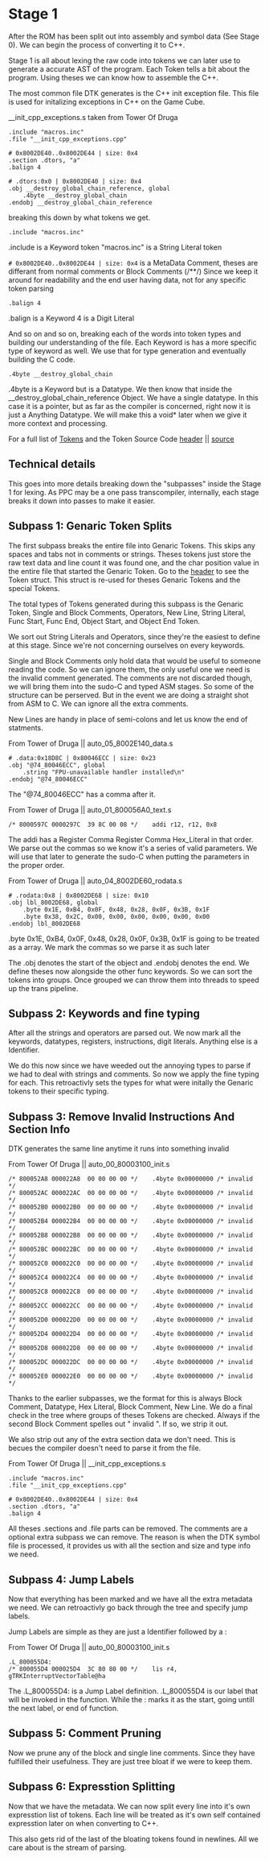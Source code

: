 # Stage 1

After the ROM has been split out into assembly and symbol data (See Stage 0). We can begin the process of converting it to C++.

Stage 1 is all about lexing the raw code into tokens we can later use to generate a accurate AST of the program.
Each Token tells a bit about the program. Using theses we can know how to assemble the C++.

The most common file DTK generates is the C++ init exception file. This file is used for initalizing exceptions in C++ on the Game Cube.

__init_cpp_exceptions.s taken from Tower Of Druga
```
.include "macros.inc"
.file "__init_cpp_exceptions.cpp"

# 0x8002DE40..0x8002DE44 | size: 0x4
.section .dtors, "a"
.balign 4

# .dtors:0x0 | 0x8002DE40 | size: 0x4
.obj __destroy_global_chain_reference, global
	.4byte __destroy_global_chain
.endobj __destroy_global_chain_reference
```

breaking this down by what tokens we get.

```
.include "macros.inc"
```
.include is a Keyword token
"macros.inc" is a String Literal token

`# 0x8002DE40..0x8002DE44 | size: 0x4` is a MetaData Comment, theses are differant from normal comments or Block Comments (/**/)
Since we keep it around for readability and the end user having data, not for any specific token parsing

```
.balign 4
```
.balign is a Keyword
4 is a Digit Literal

And so on and so on, breaking each of the words into token types and building our understanding of the file.
Each Keyword is has a more specific type of keyword as well. We use that for type generation and eventually building the C code.

```
.4byte __destroy_global_chain
```
.4byte is a Keyword but is a Datatype. We then know that inside the __destroy_global_chain_reference Object. We have a single datatype.
In this case it is a pointer, but as far as the compiler is concerned, right now it is just a Anything Datatype.
We will make this a void* later when we give it more context and processing.

For a full list of [Tokens]("TokenSpec.md") and the Token Source Code 
[header]("Token.hpp") || [source]("Token.cpp")

## Technical details

This goes into more details breaking down the "subpasses" inside the Stage 1 for lexing. 
As PPC may be a one pass transcompiler, internally, each stage breaks it down into passes to make it easier.

## Subpass 1: Genaric Token Splits

The first subpass breaks the entire file into Genaric Tokens. This skips any spaces and tabs not in comments or strings.
Theses tokens just store the raw text data and line count it was found one, and the char position value in the entire file that started the Genaric Token.
Go to the [header]("Token.hpp") to see the Token struct. This struct is re-used for theses Genaric Tokens and the special Tokens.

The total types of Tokens generated during this subpass is 
the Genaric Token, Single and Block Comments, Operators, New Line, String Literal, Func Start, Func End, Object Start, and Object End Token.

We sort out String Literals and Operators, since they're the easiest to define at this stage. Since we're not concerning ourselves on every keywords.

Single and Block Comments only hold data that would be useful to someone reading the code. So we can ignore them, the only useful one we need is the invalid comment generated.
The comments are not discarded though, we will bring them into the sudo-C and typed ASM stages. So some of the structure can be perserved.
But in the event we are doing a straight shot from ASM to C. We can ignore all the extra comments.

New Lines are handy in place of semi-colons and let us know the end of statments.

From Tower of Druga || auto_05_8002E140_data.s
```
# .data:0x18D8C | 0x80046ECC | size: 0x23
.obj "@74_80046ECC", global
	.string "FPU-unavailable handler installed\n"
.endobj "@74_80046ECC"
```
The "@74_80046ECC" has a comma after it.

From Tower of Druga || auto_01_800056A0_text.s
```
/* 8000597C 0000297C  39 8C 00 08 */	addi r12, r12, 0x8
```
The addi has a Register Comma Register Comma Hex_Literal in that order. We parse out the commas so we know it's a series of valid parameters.
We will use that later to generate the sudo-C when putting the parameters in the proper order.

From Tower of Druga || auto_04_8002DE60_rodata.s
```
# .rodata:0x8 | 0x8002DE68 | size: 0x10
.obj lbl_8002DE68, global
	.byte 0x1E, 0xB4, 0x0F, 0x48, 0x28, 0x0F, 0x3B, 0x1F
	.byte 0x38, 0x2C, 0x00, 0x00, 0x00, 0x00, 0x00, 0x00
.endobj lbl_8002DE68
```
.byte 0x1E, 0xB4, 0x0F, 0x48, 0x28, 0x0F, 0x3B, 0x1F is going to be treated as a array. We mark the commas so we parse it as such later

The .obj denotes the start of the object and .endobj denotes the end. We define theses now alongside the other func keywords. So we can sort the tokens into groups.
Once grouped we can throw them into threads to speed up the trans pipeline.

## Subpass 2: Keywords and fine typing

After all the strings and operators are parsed out. We now mark all the keywords, datatypes, registers, instructions, digit literals. Anything else is a Identifier.

We do this now since we have weeded out the annoying types to parse if we had to deal with strings and comments. So now we apply the fine typing for each.
This retroactivly sets the types for what were initally the Genaric tokens to their specific typing.

## Subpass 3: Remove Invalid Instructions And Section Info

DTK generates the same line anytime it runs into something invalid

From Tower Of Druga || auto_00_80003100_init.s
```
/* 800052A8 000022A8  00 00 00 00 */	.4byte 0x00000000 /* invalid */
/* 800052AC 000022AC  00 00 00 00 */	.4byte 0x00000000 /* invalid */
/* 800052B0 000022B0  00 00 00 00 */	.4byte 0x00000000 /* invalid */
/* 800052B4 000022B4  00 00 00 00 */	.4byte 0x00000000 /* invalid */
/* 800052B8 000022B8  00 00 00 00 */	.4byte 0x00000000 /* invalid */
/* 800052BC 000022BC  00 00 00 00 */	.4byte 0x00000000 /* invalid */
/* 800052C0 000022C0  00 00 00 00 */	.4byte 0x00000000 /* invalid */
/* 800052C4 000022C4  00 00 00 00 */	.4byte 0x00000000 /* invalid */
/* 800052C8 000022C8  00 00 00 00 */	.4byte 0x00000000 /* invalid */
/* 800052CC 000022CC  00 00 00 00 */	.4byte 0x00000000 /* invalid */
/* 800052D0 000022D0  00 00 00 00 */	.4byte 0x00000000 /* invalid */
/* 800052D4 000022D4  00 00 00 00 */	.4byte 0x00000000 /* invalid */
/* 800052D8 000022D8  00 00 00 00 */	.4byte 0x00000000 /* invalid */
/* 800052DC 000022DC  00 00 00 00 */	.4byte 0x00000000 /* invalid */
/* 800052E0 000022E0  00 00 00 00 */	.4byte 0x00000000 /* invalid */
```
Thanks to the earlier subpasses, we the format for this is always Block Comment, Datatype, Hex Literal, Block Comment, New Line.
We do a final check in the tree where groups of theses Tokens are checked. Always if the second Block Comment spelles out " invalid ".
If so, we strip it out.

We also strip out any of the extra section data we don't need. This is becues the compiler doesn't need to parse it from the file.

From Tower Of Druga || __init_cpp_exceptions.s
```
.include "macros.inc"
.file "__init_cpp_exceptions.cpp"

# 0x8002DE40..0x8002DE44 | size: 0x4
.section .dtors, "a"
.balign 4
```
All theses .sections and .file parts can be removed. The comments are a optional extra subpass we can remove.
The reason is when the DTK symbol file is processed, it provides us with all the section and size and type info we need.

## Subpass 4: Jump Labels

Now that everything has been marked and we have all the extra metadata we need.
We can retroactivly go back through the tree and specify jump labels.

Jump Labels are simple as they are just a Identifier followed by a :

From Tower Of Druga || auto_00_80003100_init.s
```
.L_800055D4:
/* 800055D4 000025D4  3C 80 80 00 */	lis r4, gTRKInterruptVectorTable@ha
```

The .L_800055D4: is a Jump Label definition. .L_800055D4 is our label that will be invoked in the function. 
While the : marks it as the start, going untill the next label, or end of function.

## Subpass 5: Comment Pruning

Now we prune any of the block and single line comments. Since they have fulfilled their usefulness. They are just tree bloat if we were to keep them.

## Subpass 6: Expresstion Splitting

Now that we have the metadata. We can now split every line into it's own expresstion list of tokens.
Each line will be treated as it's own self contained expresstion later on when converting to C++.

This also gets rid of the last of the bloating tokens found in newlines. All we care about is the stream of parsing.
